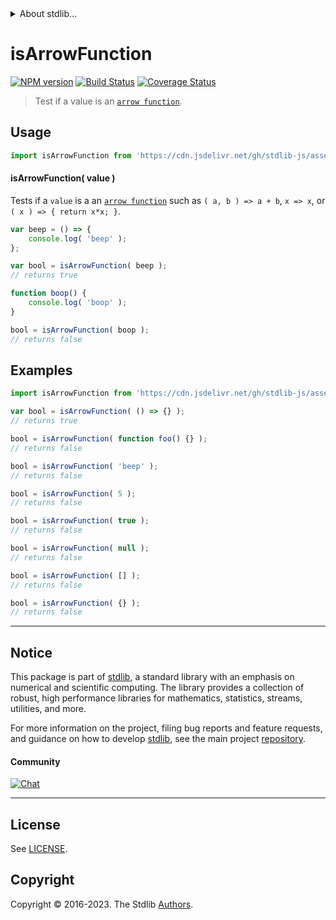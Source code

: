 <!--

@license Apache-2.0

Copyright (c) 2021 The Stdlib Authors.

Licensed under the Apache License, Version 2.0 (the "License");
you may not use this file except in compliance with the License.
You may obtain a copy of the License at

   http://www.apache.org/licenses/LICENSE-2.0

Unless required by applicable law or agreed to in writing, software
distributed under the License is distributed on an "AS IS" BASIS,
WITHOUT WARRANTIES OR CONDITIONS OF ANY KIND, either express or implied.
See the License for the specific language governing permissions and
limitations under the License.

-->


<details>
  <summary>
    About stdlib...
  </summary>
  <p>We believe in a future in which the web is a preferred environment for numerical computation. To help realize this future, we've built stdlib. stdlib is a standard library, with an emphasis on numerical and scientific computation, written in JavaScript (and C) for execution in browsers and in Node.js.</p>
  <p>The library is fully decomposable, being architected in such a way that you can swap out and mix and match APIs and functionality to cater to your exact preferences and use cases.</p>
  <p>When you use stdlib, you can be absolutely certain that you are using the most thorough, rigorous, well-written, studied, documented, tested, measured, and high-quality code out there.</p>
  <p>To join us in bringing numerical computing to the web, get started by checking us out on <a href="https://github.com/stdlib-js/stdlib">GitHub</a>, and please consider <a href="https://opencollective.com/stdlib">financially supporting stdlib</a>. We greatly appreciate your continued support!</p>
</details>

# isArrowFunction

[![NPM version][npm-image]][npm-url] [![Build Status][test-image]][test-url] [![Coverage Status][coverage-image]][coverage-url] <!-- [![dependencies][dependencies-image]][dependencies-url] -->

> Test if a value is an [`arrow function`][mdn-arrow-function].



<section class="usage">

## Usage

```javascript
import isArrowFunction from 'https://cdn.jsdelivr.net/gh/stdlib-js/assert-is-arrow-function@deno/mod.js';
```

#### isArrowFunction( value )

Tests if a `value` is a an [`arrow function`][mdn-arrow-function] such as `( a, b ) => a + b`, `x => x`, or `( x ) => { return x*x; }`.

<!-- eslint-disable func-style, no-restricted-syntax, node/no-unsupported-features/es-syntax -->

```javascript
var beep = () => {
    console.log( 'beep' );
};

var bool = isArrowFunction( beep );
// returns true

function boop() {
    console.log( 'boop' );
}

bool = isArrowFunction( boop );
// returns false
```

</section>

<!-- /.usage -->

<section class="examples">

## Examples

<!-- eslint-disable func-style, no-restricted-syntax, no-empty-function, node/no-unsupported-features/es-syntax -->

<!-- eslint no-undef: "error" -->

```javascript
import isArrowFunction from 'https://cdn.jsdelivr.net/gh/stdlib-js/assert-is-arrow-function@deno/mod.js';

var bool = isArrowFunction( () => {} );
// returns true

bool = isArrowFunction( function foo() {} );
// returns false

bool = isArrowFunction( 'beep' );
// returns false

bool = isArrowFunction( 5 );
// returns false

bool = isArrowFunction( true );
// returns false

bool = isArrowFunction( null );
// returns false

bool = isArrowFunction( [] );
// returns false

bool = isArrowFunction( {} );
// returns false
```

</section>

<!-- /.examples -->

<!-- Section for related `stdlib` packages. Do not manually edit this section, as it is automatically populated. -->

<section class="related">

</section>

<!-- /.related -->

<!-- Section for all links. Make sure to keep an empty line after the `section` element and another before the `/section` close. -->


<section class="main-repo" >

* * *

## Notice

This package is part of [stdlib][stdlib], a standard library with an emphasis on numerical and scientific computing. The library provides a collection of robust, high performance libraries for mathematics, statistics, streams, utilities, and more.

For more information on the project, filing bug reports and feature requests, and guidance on how to develop [stdlib][stdlib], see the main project [repository][stdlib].

#### Community

[![Chat][chat-image]][chat-url]

---

## License

See [LICENSE][stdlib-license].


## Copyright

Copyright &copy; 2016-2023. The Stdlib [Authors][stdlib-authors].

</section>

<!-- /.stdlib -->

<!-- Section for all links. Make sure to keep an empty line after the `section` element and another before the `/section` close. -->

<section class="links">

[npm-image]: http://img.shields.io/npm/v/@stdlib/assert-is-arrow-function.svg
[npm-url]: https://npmjs.org/package/@stdlib/assert-is-arrow-function

[test-image]: https://github.com/stdlib-js/assert-is-arrow-function/actions/workflows/test.yml/badge.svg?branch=main
[test-url]: https://github.com/stdlib-js/assert-is-arrow-function/actions/workflows/test.yml?query=branch:main

[coverage-image]: https://img.shields.io/codecov/c/github/stdlib-js/assert-is-arrow-function/main.svg
[coverage-url]: https://codecov.io/github/stdlib-js/assert-is-arrow-function?branch=main

<!--

[dependencies-image]: https://img.shields.io/david/stdlib-js/assert-is-arrow-function.svg
[dependencies-url]: https://david-dm.org/stdlib-js/assert-is-arrow-function/main

-->

[chat-image]: https://img.shields.io/gitter/room/stdlib-js/stdlib.svg
[chat-url]: https://app.gitter.im/#/room/#stdlib-js_stdlib:gitter.im

[stdlib]: https://github.com/stdlib-js/stdlib

[stdlib-authors]: https://github.com/stdlib-js/stdlib/graphs/contributors

[umd]: https://github.com/umdjs/umd
[es-module]: https://developer.mozilla.org/en-US/docs/Web/JavaScript/Guide/Modules

[deno-url]: https://github.com/stdlib-js/assert-is-arrow-function/tree/deno
[umd-url]: https://github.com/stdlib-js/assert-is-arrow-function/tree/umd
[esm-url]: https://github.com/stdlib-js/assert-is-arrow-function/tree/esm
[branches-url]: https://github.com/stdlib-js/assert-is-arrow-function/blob/main/branches.md

[stdlib-license]: https://raw.githubusercontent.com/stdlib-js/assert-is-arrow-function/main/LICENSE

[mdn-arrow-function]: https://developer.mozilla.org/en-US/docs/Web/JavaScript/Reference/Functions/Arrow_functions

</section>

<!-- /.links -->
